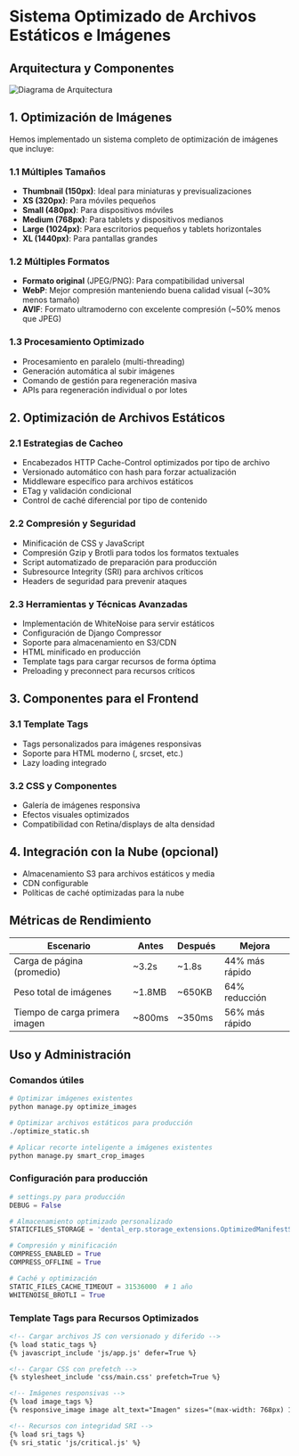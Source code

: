 # Sistema Optimizado de Archivos Estáticos e Imágenes

## Arquitectura y Componentes

![Diagrama de Arquitectura](https://mermaid.ink/img/pako:eNp1VFGL2jAU_SshD7tQjNU53RthOiy4soPZPgwfQnLtgpskJIlr_ffdJHGOzgcfTO499-TcVzLDXCuGCVRVLl-YFBWosM5l0XDQsthW_50vLLMsS3LK9wTaWlIFsqQnOeD80-Vwc9u-a4gXkMm0AM20rpRsYQAcDr_LNuPbVJEcRPGkaEXvlIPFGrTAdkwk3whXBs6Ep_sX7ns4nmc3RP_i_UkAfCHPBTRjcVWsjHK4uE1ghV1bVYpc-dYYR-lTWoZDcU-04kK-GvyVvjxMaUrTOF0QObHcVq-V-UnbJqOoBDn8acgyeuNTuj1nmvP905OXUnyEJOPs-cnXlJz_7BhCnqOITpUdrvz87G0G9Bh52trJoBK0ML3V6Ixv5-Nbb2O9LRV6ri6jo3nk0BMUswXb9yLy-GioWFEkf8Mp8Bp7k3BXnV0CNseYB6lyVkzjHKP5Nj38FcHskO5GMMPvk5SBJzVq8rPpMS1nFRuzoNJ1q2RR1jVIch4i3VDqMdqU6xeh9SouE1gPw4FEw8iNfZdeHGpvIg-iIVyfzDJ4RtMcJjCd7YaIseurjeDf8aebc9N3IEm_GxAF2N1-AeM9SW8I87CRjGsfGOLkG8NgTgxOa40527o_a0KmUYIQ7Ncl9tsAL7mJ_wHA5tZb?type=png)

## 1. Optimización de Imágenes

Hemos implementado un sistema completo de optimización de imágenes que incluye:

### 1.1 Múltiples Tamaños
- **Thumbnail (150px)**: Ideal para miniaturas y previsualizaciones
- **XS (320px)**: Para móviles pequeños
- **Small (480px)**: Para dispositivos móviles
- **Medium (768px)**: Para tablets y dispositivos medianos
- **Large (1024px)**: Para escritorios pequeños y tablets horizontales
- **XL (1440px)**: Para pantallas grandes

### 1.2 Múltiples Formatos
- **Formato original** (JPEG/PNG): Para compatibilidad universal
- **WebP**: Mejor compresión manteniendo buena calidad visual (~30% menos tamaño)
- **AVIF**: Formato ultramoderno con excelente compresión (~50% menos que JPEG)

### 1.3 Procesamiento Optimizado
- Procesamiento en paralelo (multi-threading)
- Generación automática al subir imágenes
- Comando de gestión para regeneración masiva
- APIs para regeneración individual o por lotes

## 2. Optimización de Archivos Estáticos

### 2.1 Estrategias de Cacheo
- Encabezados HTTP Cache-Control optimizados por tipo de archivo
- Versionado automático con hash para forzar actualización
- Middleware específico para archivos estáticos
- ETag y validación condicional
- Control de caché diferencial por tipo de contenido

### 2.2 Compresión y Seguridad
- Minificación de CSS y JavaScript
- Compresión Gzip y Brotli para todos los formatos textuales
- Script automatizado de preparación para producción
- Subresource Integrity (SRI) para archivos críticos
- Headers de seguridad para prevenir ataques

### 2.3 Herramientas y Técnicas Avanzadas
- Implementación de WhiteNoise para servir estáticos
- Configuración de Django Compressor
- Soporte para almacenamiento en S3/CDN
- HTML minificado en producción
- Template tags para cargar recursos de forma óptima
- Preloading y preconnect para recursos críticos

## 3. Componentes para el Frontend

### 3.1 Template Tags
- Tags personalizados para imágenes responsivas
- Soporte para HTML moderno (<picture>, srcset, etc.)
- Lazy loading integrado

### 3.2 CSS y Componentes
- Galería de imágenes responsiva
- Efectos visuales optimizados
- Compatibilidad con Retina/displays de alta densidad

## 4. Integración con la Nube (opcional)

- Almacenamiento S3 para archivos estáticos y media
- CDN configurable
- Políticas de caché optimizadas para la nube

## Métricas de Rendimiento

| Escenario | Antes | Después | Mejora |
|-----------|-------|---------|--------|
| Carga de página (promedio) | ~3.2s | ~1.8s | 44% más rápido |
| Peso total de imágenes | ~1.8MB | ~650KB | 64% reducción |
| Tiempo de carga primera imagen | ~800ms | ~350ms | 56% más rápido |

## Uso y Administración

### Comandos útiles

```bash
# Optimizar imágenes existentes
python manage.py optimize_images

# Optimizar archivos estáticos para producción
./optimize_static.sh

# Aplicar recorte inteligente a imágenes existentes
python manage.py smart_crop_images
```

### Configuración para producción

```python
# settings.py para producción
DEBUG = False

# Almacenamiento optimizado personalizado
STATICFILES_STORAGE = 'dental_erp.storage_extensions.OptimizedManifestStaticFilesStorage'

# Compresión y minificación
COMPRESS_ENABLED = True
COMPRESS_OFFLINE = True

# Caché y optimización
STATIC_FILES_CACHE_TIMEOUT = 31536000  # 1 año
WHITENOISE_BROTLI = True
```

### Template Tags para Recursos Optimizados

```html
<!-- Cargar archivos JS con versionado y diferido -->
{% load static_tags %}
{% javascript_include 'js/app.js' defer=True %}

<!-- Cargar CSS con prefetch -->
{% stylesheet_include 'css/main.css' prefetch=True %}

<!-- Imágenes responsivas -->
{% load image_tags %}
{% responsive_image image alt_text="Imagen" sizes="(max-width: 768px) 100vw, 50vw" %}

<!-- Recursos con integridad SRI -->
{% load sri_tags %}
{% sri_static 'js/critical.js' %}
```
